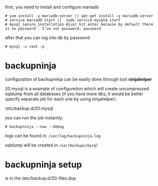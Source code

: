 first, you need to install and configure mariadb
```
# yum install -y mariadb-server || apt-get install -y mariadb-server
# service mariadb start ||  sudo service mysqld start
# mysql_secure_installation #just hit enter because by default there is no password - I've set password: password

```

after that you can log into db by password
```
# mysql -u root -p
```


# backupninja

configuration of backupninja can be easily done through tool **ninjahelper**

20.mysql is a example of configuretion which will create uncompressed sqldump from all databases (if you have more dbs, it would be better specify separate job for each one by using ninjahelper).

/etc/backup.d/20.mysql

you can run the job instantly:
```
# backupninja --now --debug
```


logs can be found in:
```/var/log/backupninja.log``` 

sqldump will be created in 
```/var/backups/mysql```

# backupninja setup 
is in the /etc/backup.d/20-files.dup

